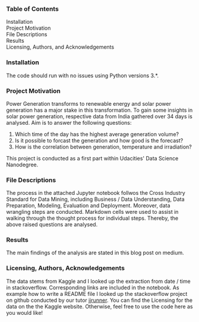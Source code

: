 ### Table of Contents

Installation    
Project Motivation   
File Descriptions    
Results    
Licensing, Authors, and Acknowledgements   

### Installation
The code should run with no issues using Python versions 3.*.

### Project Motivation
Power Generation transforms to renewable energy and solar power generation has a major stake in this transformation. To gain some insights in solar power generation, 
respective data from India gathered over 34 days is analysed. Aim is to answer the following questions:
1. Which time of the day has the highest average generation volume?
2. Is it possible to forcast the generation and how good is the forecast?
3. How is the correlation between generation, temperature and irradiation?

This project is conducted as a first part within Udacities' Data Science Nanodegree.

### File Descriptions
The process in the attached Jupyter notebook follwos the Cross Industry Standard for Data Mining, including Business / Data Understanding, Data Preparation, Modeling, 
Evaluation and Deployment. Moreover, data wrangling steps are conducted. Markdown cells were used to assist in walking through the thought process for individual steps.
Thereby, the above raised questions are analysed.

### Results
The main findings of the analysis are stated in this blog post on medium.

### Licensing, Authors, Acknowledgements
The data stems from Kaggle and I looked up the extraction from date / time in stackoverflow. Corresponding links are included in the notebook. As example how to write 
a README file I looked up the stackoverflow project on github conducted by our tutor [jjrunner](https://github.com/jjrunner/stackoverflow/blob/master/README.md). You can find the Licensing for the data on the the Kaggle website. 
Otherwise, feel free to use the code here as you would like!
